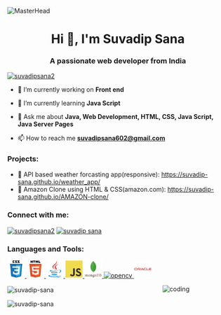 ![MasterHead](https://i.pinimg.com/originals/8b/35/fe/8b35fef55fba1a201c9c7a11d3ec3d64.gif)

<h1 align="center">Hi 👋, I'm Suvadip Sana</h1>
<h3 align="center">A passionate web developer from India</h3>

<p align="left"> <a href="https://twitter.com/suvadipsana2" target="blank"><img src="https://img.shields.io/twitter/follow/suvadipsana2?logo=twitter&style=for-the-badge" alt="suvadipsana2" /></a> </p>

- 🔭 I’m currently working on **Front end**

- 🌱 I’m currently learning **Java Script**

- 💬 Ask me about **Java, Web Development, HTML, CSS, Java Script, Java Server Pages**

- 📫 How to reach me **suvadipsana602@gmail.com**

 ### Projects:

- 💎  API based weather forcasting app(responsive): https://suvadip-sana.github.io/weather_app/
- 💎  Amazon Clone using HTML & CSS(amazon.com): https://suvadip-sana.github.io/AMAZON-clone/ 


<h3 align="left">Connect with me:</h3>
<p align="left">
<a href="https://twitter.com/suvadipsana2" target="blank"><img align="center" src="https://raw.githubusercontent.com/rahuldkjain/github-profile-readme-generator/master/src/images/icons/Social/twitter.svg" alt="suvadipsana2" height="30" width="40" /></a>
<a href="https://linkedin.com/in/suvadip sana" target="blank"><img align="center" src="https://raw.githubusercontent.com/rahuldkjain/github-profile-readme-generator/master/src/images/icons/Social/linked-in-alt.svg" alt="suvadip sana" height="30" width="40" /></a>
</p>

<h3 align="left">Languages and Tools:</h3>
<p align="left"> <a href="https://www.w3schools.com/css/" target="_blank" rel="noreferrer"> <img src="https://raw.githubusercontent.com/devicons/devicon/master/icons/css3/css3-original-wordmark.svg" alt="css3" width="40" height="40"/> </a> <a href="https://www.w3.org/html/" target="_blank" rel="noreferrer"> <img src="https://raw.githubusercontent.com/devicons/devicon/master/icons/html5/html5-original-wordmark.svg" alt="html5" width="40" height="40"/> </a> <a href="https://www.java.com" target="_blank" rel="noreferrer"> <img src="https://raw.githubusercontent.com/devicons/devicon/master/icons/java/java-original.svg" alt="java" width="40" height="40"/> </a> <a href="https://developer.mozilla.org/en-US/docs/Web/JavaScript" target="_blank" rel="noreferrer"> <img src="https://raw.githubusercontent.com/devicons/devicon/master/icons/javascript/javascript-original.svg" alt="javascript" width="40" height="40"/> </a> <a href="https://www.mongodb.com/" target="_blank" rel="noreferrer"> <img src="https://raw.githubusercontent.com/devicons/devicon/master/icons/mongodb/mongodb-original-wordmark.svg" alt="mongodb" width="40" height="40"/> </a> <a href="https://opencv.org/" target="_blank" rel="noreferrer"> <img src="https://www.vectorlogo.zone/logos/opencv/opencv-icon.svg" alt="opencv" width="40" height="40"/> </a> <a href="https://www.oracle.com/" target="_blank" rel="noreferrer"> <img src="https://raw.githubusercontent.com/devicons/devicon/master/icons/oracle/oracle-original.svg" alt="oracle" width="40" height="40"/> </a> </p>

<img align="right"  alt="coding" width="150" height="200" src="https://i.pinimg.com/originals/ef/2d/b0/ef2db0885d94fd149a4b7914923bb2a3.gif">
<p><img align="center" src="https://github-readme-stats.vercel.app/api/top-langs?username=suvadip-sana&show_icons=true&locale=en&layout=compact" alt="suvadip-sana" /></p>
<p><img align="center" src="https://github-readme-streak-stats.herokuapp.com/?user=suvadip-sana&" alt="suvadip-sana" /></p>




